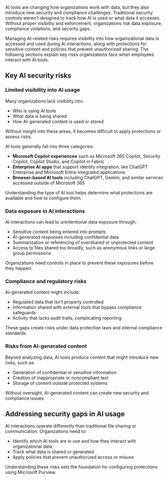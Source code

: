 AI tools are changing how organizations work with data, but they also introduce new security and compliance challenges. Traditional security controls weren't designed to track how AI is used or what data it accesses. Without proper visibility and enforcement, organizations risk data exposure, compliance violations, and security gaps.

Managing AI-related risks requires visibility into how organizational data is accessed and used during AI interactions, along with protections for sensitive content and policies that prevent unauthorized sharing. The following sections explain key risks organizations face when employees interact with AI tools.

## Key AI security risks

### Limited visibility into AI usage

Many organizations lack visibility into:

- Who is using AI tools
- What data is being shared
- How AI-generated content is used or stored

Without insight into these areas, it becomes difficult to apply protections or assess risks.

AI tools generally fall into three categories:

- **Microsoft Copilot experiences** such as Microsoft 365 Copilot, Security Copilot, Copilot Studio, and Copilot in Fabric
- **Enterprise AI apps** that support identity integration, like ChatGPT Enterprise and Microsoft Entra-integrated applications
- **Browser-based AI tools** including ChatGPT, Gemini, and similar services accessed outside of Microsoft 365

Understanding the type of AI tool helps determine what protections are available and how to configure them.

### Data exposure in AI interactions

AI interactions can lead to unintentional data exposure through:

- Sensitive content being entered into prompts
- AI-generated responses including confidential data
- Summarization or referencing of overshared or unprotected content
- Access to files shared too broadly, such as anonymous links or large group permissions

Organizations need controls in place to prevent these exposures before they happen.

### Compliance and regulatory risks

AI-generated content might include:

- Regulated data that isn't properly controlled
- Information shared with external tools that bypass compliance safeguards
- Activity that lacks audit trails, complicating reporting

These gaps create risks under data protection laws and internal compliance standards.

### Risks from AI-generated content

Beyond analyzing data, AI tools produce content that might introduce new risks, such as:

- Generation of confidential or sensitive information
- Creation of inappropriate or noncompliant text
- Storage of content outside protected systems

Without oversight, AI-generated content can create new security and compliance issues.

## Addressing security gaps in AI usage

AI interactions operate differently than traditional file sharing or communication. Organizations need to:

- Identify which AI tools are in use and how they interact with organizational data
- Track what data is shared or generated
- Apply policies that prevent unauthorized access or misuse

Understanding these risks sets the foundation for configuring protections using Microsoft Purview.
